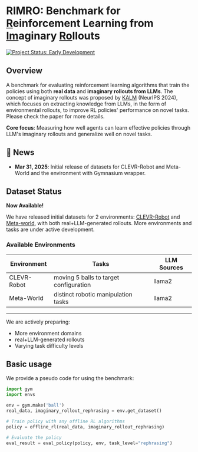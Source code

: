 # RIMRO: Benchmark for <u>R</u>einforcement Learning from <u>Im</u>aginary <u>Ro</u>llouts

[![Project Status: Early Development](https://img.shields.io/badge/status-active-green)](https://github.com/LAMDA-RL/RIMRO)

## Overview

A benchmark for evaluating reinforcement learning algorithms that train the policies using both **real data** and **imaginary rollouts from LLMs**. The concept of imaginary rollouts was proposed by [KALM](https://openreview.net/forum?id=tb1MlJCY5g) (NeurIPS 2024), which focuses on extracting knowledge from LLMs, in the form of environmental rollouts, to improve RL policies' performance on novel tasks. Please check the paper for more details.

**Core focus**: Measuring how well agents can learn effective policies through LLM's imaginary rollouts and generalize well on novel tasks.


## 📢 News
- **Mar 31, 2025**: Initial release of datasets for CLEVR-Robot and Meta-World and the environment with Gymnasium wrapper.


## Dataset Status

**Now Available!**  

We have released initial datasets for 2 environments: [CLEVR-Robot](https://github.com/google-research/clevr_robot_env) and [Meta-world](https://github.com/Farama-Foundation/Metaworld), with both real+LLM-generated rollouts.
More environments and tasks are under active development.

### Available Environments
| Environment | Tasks                                  | LLM Sources |
|-------------|----------------------------------------|-------------|
| CLEVR-Robot | moving 5 balls to target configuration | llama2      |
| Meta-World  | distinct robotic manipulation tasks    | llama2      |
---

We are actively preparing:

- More environment domains
- real+LLM-generated rollouts
- Varying task difficulty levels

## Basic usage

We provide a pseudo code for using the benchmark:

```python
import gym
import envs

env = gym.make('ball')
real_data, imaginary_rollout_rephrasing = env.get_dataset()

# Train policy with any offline RL algorithms
policy = offline_rl(real_data, imaginary_rollout_rephrasing)

# Evaluate the policy
eval_result = eval_policy(policy, env, task_level="rephrasing")
```